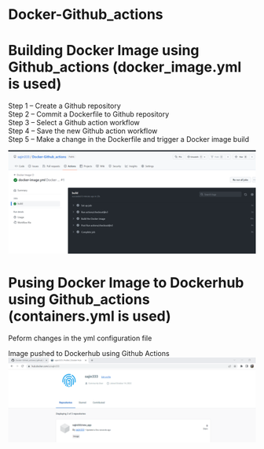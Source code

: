 # Docker-Github_actions
# Building Docker Image using Github_actions (docker_image.yml is used)


Step 1 – Create a Github repository<br>
Step 2 – Commit a Dockerfile to Github repository<br>
Step 3 – Select a Github action workflow<br>
Step 4 – Save the new Github action workflow<br>
Step 5 – Make a change in the Dockerfile and trigger a Docker image build<br>


![](Images/building_dockerimage_using_github_actions.png)

# Pusing Docker Image to Dockerhub using Github_actions (containers.yml is used)
Peform changes in the yml configuration file<br>


Image pushed to Dockerhub using Github Actions
![](Images/docker_image_pushed_github_actions.png)
